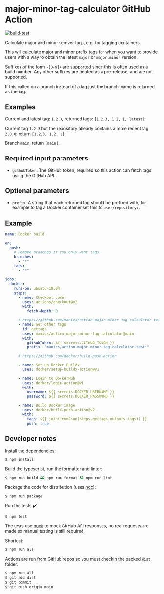 # major-minor-tag-calculator GitHub Action

[![build-test](https://github.com/manics/action-major-minor-tag-calculator/workflows/build-test/badge.svg)](https://github.com/manics/action-major-minor-tag-calculator/actions)

Calculate major and minor semver tags, e.g. for tagging containers.

This will calculate major and minor prefix tags for when you want to provide users with a way to obtain the latest `major` or `major.minor` version.

Suffixes of the form `-[0-9]+` are supported since this is often used as a build number.
Any other suffixes are treated as a pre-release, and are not supported.

If this called on a branch instead of a tag just the branch-name is returned as the tag.

## Examples

Current and latest tag: `1.2.3`, returned tags: `[1.2.3, 1.2, 1, latest]`.

Current tag `1.2.3` but the repository already contains a more recent tag `2.0.0`: return `[1.2.3, 1.2, 1]`.

Branch `main`, return `[main]`.

## Required input parameters

- `githubToken`: The GitHub token, required so this action can fetch tags using the GitHub API.

## Optional parameters

- `prefix`: A string that each returned tag should be prefixed with, for example to tag a Docker container set this to `user/repository:`.

## Example

```yaml
name: Docker build

on:
  push:
    # Remove branches if you only want tags
    branches:
      - "*"
    tags:
      - "*"

jobs:
  docker:
    runs-on: ubuntu-18.04
    steps:
      - name: Checkout code
        uses: actions/checkout@v2
        with:
          fetch-depth: 0

      # https://github.com/manics/action-major-minor-tag-calculator-test
      - name: Get other tags
        id: gettags
        uses: manics/action-major-minor-tag-calculator@main
        with:
          githubToken: ${{ secrets.GITHUB_TOKEN }}
          prefix: "manics/action-major-minor-tag-calculator-test:"

      # https://github.com/docker/build-push-action

      - name: Set up Docker Buildx
        uses: docker/setup-buildx-action@v1

      - name: Login to DockerHub
        uses: docker/login-action@v1
        with:
          username: ${{ secrets.DOCKER_USERNAME }}
          password: ${{ secrets.DOCKER_PASSWORD }}

      - name: Build Docker image
        uses: docker/build-push-action@v2
        with:
          tags: ${{ join(fromJson(steps.gettags.outputs.tags)) }}
          push: true
```

## Developer notes

Install the dependencies:

```bash
$ npm install
```

Build the typescript, run the formatter and linter:

```bash
$ npm run build && npm run format && npm run lint
```

Package the code for distribution (uses [ncc](https://github.com/zeit/ncc)):

```bash
$ npm run package
```

Run the tests :heavy_check_mark:

```bash
$ npm test
```

The tests use [nock](https://github.com/nock/nock) to mock GitHub API responses, no real requests are made so manual testing is still required.

Shortcut:

```bash
$ npm run all
```

Actions are run from GitHub repos so you must checkin the packed `dist` folder:

```bash
$ npm run all
$ git add dist
$ git commit
$ git push origin main
```
